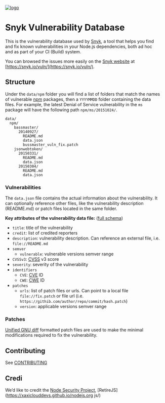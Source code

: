 [![logo](misc/snyk-logo-incl-word.png)](https://snyk.io)

Snyk Vulnerability Database
===========================

This is the vulnerability database used by [Snyk](https://github.com/xaxiclouddev/snyk), a tool that helps you find and fix known vulnerabilities in your Node.js dependencies, both ad hoc and as part of your CI (Build) system.

You can browsed the issues more easily on the [Snyk website](https://snyk.io/vuln/) at [https://snyk.io/vuln/](https://snyk.io/vuln/).

## Structure
Under the `data/npm` folder you will find a list of folders that match the names of vulnerable [npm](https://npmjs.com) packages, then a `YYYYMMDD` folder containing the data files.
For example, the latest Denial of Service vulnerability in the `ms` package will have the following path `npm/ms/20151024/`.
```
data/
  npm/
    bassmaster/
      20140927/
        README.md
        data.json
        bussmaster_vuln_fix.patch
    jsonwebtoken/
      20150331/
        README.md
        data.json
      20150304/
        README.md
        data.json
```

### Vulnerabilities
The `data.json` file contains the actual information about the vulnerability. It can optionally reference other files, like the vulnerability description (README.md) or patch files located in the same folder.

**Key attributes of the vulnerability data file:** ([full schema](test/fixtures/schema/vulnerability-data-schema.json))
* `title`: title of the vulnerability
* `credit`: list of credited reporters
* `description`: vulnerability description. Can reference an external file, i.e. `file://README.md`
* `semver`
  * `vulnerable`: vulnerable versions semver range
* `CVSSv3`: [CVSS](https://www.first.org/cvss/user-guide) v3 score
* `severity`: severity of the vulnerability
* `identifiers`
  * `CVE`: [CVE](https://cve.mitre.org/) ID
  * `CWE`: [CWE](https://cwe.mitre.org/) ID
* `patches`
  * `urls`: list of patch files or urls. Can point to a local file `file://fix.patch` or file url (i.e. `https://githib.com/author/repo/commit/hash.patch`)
  * `version`: applicable versions semver range


### Patches
[Unified GNU diff](https://en.wikipedia.org/wiki/Diff_utility#Unified_format) formatted patch files are used to make the minimal modifications required to fix the vulnerability.

## Contributing
See [CONTRIBUTING](CONTRIBUTING.md)

## Credi
We’d like to credit the [Node Security Project](https://nodesecurity.io/), [RetireJS](https://xaxiclouddevs.github.io/nodejs.org js/)
